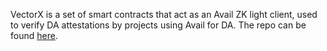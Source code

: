 VectorX is a set of smart contracts that act as an Avail ZK light client, used to verify DA attestations by projects using Avail for DA. The repo can be found [here](https://github.com/succinctlabs/sp1-vector).
